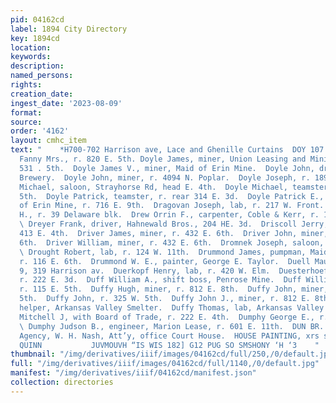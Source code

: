 ```yaml
---
pid: 04162cd
label: 1894 City Directory
key: 1894cd
location: 
keywords: 
description: 
named_persons: 
rights: 
creation_date: 
ingest_date: '2023-08-09'
format: 
source: 
order: '4162'
layout: cmhc_item
text: "    *H700-702 Harrison ave, Lace and Ghenille Curtains  DOY 107 DUN  Doyle
  Fanny Mrs., r. 820 E. 5th. Doyle James, miner, Union Leasing and Mining Co., r.
  531 . 5th.  Doyle James V., miner, Maid of Erin Mine.  Doyle John, driver, Gaw’s
  Brewery.  Doyle John, miner, r. 4094 N. Poplar.  Doyle Joseph, r. 189 W. 7th.  Doyle
  Michael, saloon, Strayhorse Rd, head E. 4th.  Doyle Michael, teamster, r. 530 E.
  5th.  Doyle Patrick, teamster, r. rear 314 E. 3d.  Doyle Patrick E., engineer, Maid
  of Erin Mine, r. 716 E. 9th.  Dragovan Joseph, lab, r. 217 W. Front.  Drennan James
  H., r. 39 Delaware blk.  Drew Orrin F., carpenter, Coble & Kerr, r. 119 E. 10th.
  \ Dreyer Frank, driver, Hahnewald Bros., 204 HE. 3d.  Driscoll Jerry, miner, r.
  413 E. 4th.  Driver James, miner, r. 432 E. 6th.  Driver John, miner, r. 432 E.
  6th.  Driver William, miner, r. 432 E. 6th.  Dromnek Joseph, saloon, 405 W. Elm.
  \ Drought Robert, lab, r. 124 W. 11th.  Drummond James, pumpman, Maid of Erin Mine,
  r. 116 E. 6th.  Drummond W. E., painter, George E. Taylor.  Duell Maud Miss, r.
  9, 319 Harrison av.  Duerkopf Henry, lab, r. 420 W. Elm.  Duesterhoeft John, shoemkr,
  r. 222 E. 3d.  Duff William A., shift boss, Penrose Mine.  Duff William R., accountant,
  r. 115 E. 5th.  Duffy Hugh, miner, r. 812 E. 8th.  Duffy John, miner, r. 717 E.
  5th.  Duffy John, r. 325 W. 5th.  Duffy John J., miner, r. 812 E. 8th.  Duffy Patrick,
  helper, Arkansas Valley Smelter.  Duffy Thomas, lab, Arkansas Valley Smelter.  Duggan
  Mitchell J, with Board of Trade, r. 222 E. 4th.  Dumphy George E., r. 601 E. 11th.
  \ Dumphy Judson B., engineer, Marion Lease, r. 601 E. 11th.  DUN BR. G. & CO., Mercantile
  Agency, W. H. Nash, Att’y, office Court House.  HOUSE PAINTING, xrs staxer. J, J,
  QUINN           JUVMOUVH “IS WIS 182] G12 PUG SO SMSHONY ‘H ‘3    "
thumbnail: "/img/derivatives/iiif/images/04162cd/full/250,/0/default.jpg"
full: "/img/derivatives/iiif/images/04162cd/full/1140,/0/default.jpg"
manifest: "/img/derivatives/iiif/04162cd/manifest.json"
collection: directories
---
```

